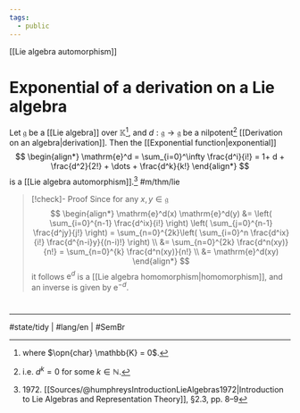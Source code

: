 ```yaml
---
tags:
  - public
---
```

[[Lie algebra automorphism]]
# Exponential of a derivation on a Lie algebra

Let $\mathfrak{g}$ be a [[Lie algebra]] over $\mathbb{K}$[^char], and $d : \mathfrak{g} \to \mathfrak{g}$ be a nilpotent[^nilp] [[Derivation on an algebra|derivation]].
Then the [[Exponential function|exponential]]
$$
\begin{align*}
\mathrm{e}^d = \sum_{i=0}^\infty \frac{d^i}{i!} = 1+ d + \frac{d^2}{2!} + \dots + \frac{d^k}{k!}
\end{align*}
$$
is a [[Lie algebra automorphism]].[^1972] #m/thm/lie 

> [!check]- Proof
> Since for any $x,y \in \mathfrak{g}$
> $$
> \begin{align*}
> \mathrm{e}^d(x) \mathrm{e}^d(y)
> &= \left( \sum_{i=0}^{n-1} \frac{d^ix}{i!} \right) \left( \sum_{j=0}^{n-1} \frac{d^jy}{j!} \right) 
> = \sum_{n=0}^{2k}\left( \sum_{i=0}^n \frac{d^ix}{i!} \frac{d^{n-i}y}{(n-i)!} \right) \\
> &= \sum_{n=0}^{2k} \frac{d^n(xy)}{n!} 
> = \sum_{n=0}^{k} \frac{d^n(xy)}{n!} \\
> &= \mathrm{e}^d(xy)
> \end{align*}
> $$
> it follows $\mathrm{e}^d$ is a [[Lie algebra homomorphism|homomorphism]], and an inverse is given by $\mathrm{e}^{-d}$. <span class="QED"/>


  [^char]: where $\opn{char} \mathbb{K} = 0$.
  [^nilp]: i.e. $d^k = 0$ for some $k \in \mathbb{N}$.
  [^1972]: 1972\. [[Sources/@humphreysIntroductionLieAlgebras1972|Introduction to Lie Algebras and Representation Theory]], §2.3, pp. 8–9

#
---
#state/tidy | #lang/en | #SemBr
